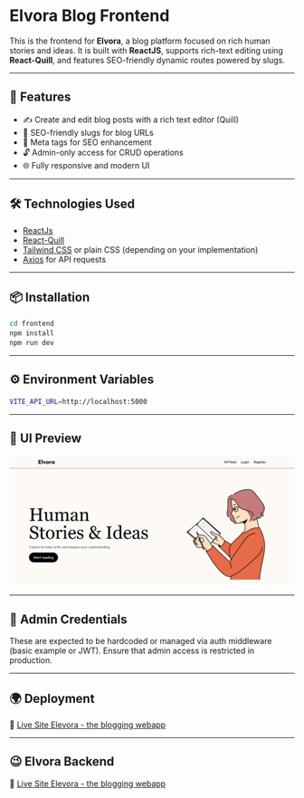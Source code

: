 # Elvora Blog Frontend

This is the frontend for **Elvora**, a blog platform focused on rich human stories and ideas. It is built with **ReactJS**, supports rich-text editing using **React-Quill**, and features SEO-friendly dynamic routes powered by slugs.

---

## 🚀 Features

- ✍️ Create and edit blog posts with a rich text editor (Quill)
- 🔗 SEO-friendly slugs for blog URLs
- 🧠 Meta tags for SEO enhancement
- 🔓 Admin-only access for CRUD operations
- 🌐 Fully responsive and modern UI

---

## 🛠️ Technologies Used

- [ReactJs](https://reactjs.org/)
- [React-Quill](https://github.com/zenoamaro/react-quill)
- [Tailwind CSS](https://tailwindcss.com/) or plain CSS (depending on your implementation)
- [Axios](https://axios-http.com/) for API requests

---


## 📦 Installation

```bash
cd frontend
npm install
npm run dev

```

---

## ⚙️ Environment Variables
```bash
VITE_API_URL=http://localhost:5000
```

---

## 📸 UI Preview
![UI Preview](./public/Screenshot%202025-06-30%20143344.png)

---

## 🧪 Admin Credentials
  These are expected to be hardcoded or managed via auth middleware (basic example or JWT). Ensure that admin access is restricted in production.

---

## 🌍 Deployment
🔗 [Live Site Elevora - the blogging webapp](https://elvora-web.netlify.app/)

---

## 😉 Elvora Backend
🔗 [Live Site Elevora - the blogging webapp](https://elvora-web.netlify.app/)

